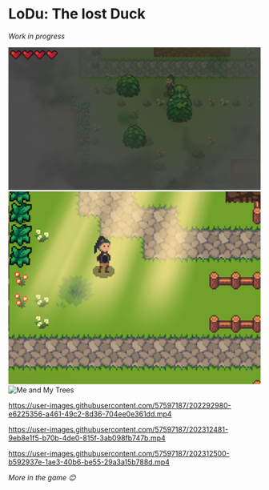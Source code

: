 # LoDu: The lost Duck
_Work in progress_

![Fog Screenshot](screenshots/mgla.png)
![God Rays Screenshoot](screenshots/god_rays.png)
![Me and My Trees](https://user-images.githubusercontent.com/57597187/202290665-3d43b8c7-dab0-49b1-a73a-92a87053e03a.png)

https://user-images.githubusercontent.com/57597187/202292980-e6225356-a461-49c2-8d36-704ee0e361dd.mp4

https://user-images.githubusercontent.com/57597187/202312481-9eb8e1f5-b70b-4de0-815f-3ab098fb747b.mp4

https://user-images.githubusercontent.com/57597187/202312500-b592937e-1ae3-40b6-be55-29a3a15b788d.mp4

*More in the game 😊*
